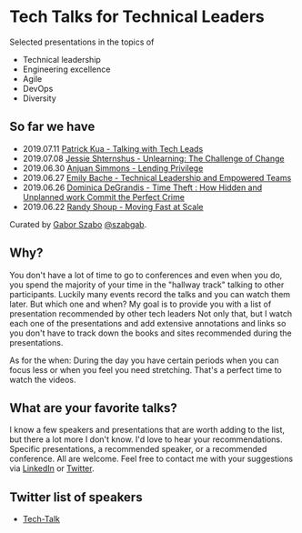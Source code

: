 # Tech Talks for Technical Leaders

Selected presentations in the topics of

* Technical leadership
* Engineering excellence
* Agile
* DevOps
* Diversity

## So far we have

* 2019.07.11 [Patrick Kua - Talking with Tech Leads](talking-with-tech-leads)
* 2019.07.08 [Jessie Shternshus - Unlearning: The Challenge of Change](unlearning-the-challenge-of-change)
* 2019.06.30 [Anjuan Simmons - Lending Privilege](lending-privilege)
* 2019.06.27 [Emily Bache -  Technical Leadership and Empowered Teams](technical-leadership-and-empowered-teams)
* 2019.06.26 [Dominica DeGrandis - Time Theft : How Hidden and Unplanned work Commit the Perfect Crime](time-theft)
* 2019.06.22 [Randy Shoup - Moving Fast at Scale](moving-fast-at-scale)

Curated by [Gabor Szabo](https://www.linkedin.com/in/szabgab) [@szabgab](https://twitter.com/szabgab).

## Why?

You don't have a lot of time to go to conferences and even when you do, you spend the majority of your time in the
"hallway track" talking to other participants. Luckily many events record the talks and you can watch them later.
But which one and when? My goal is to provide you with a list of presentation recommended by other tech leaders
Not only that, but I watch each one of the presentations and add extensive annotations and links so you don't
have to track down the books and sites recommended during the presentations.

As for the when: During the day you have certain periods when you can focus less or when you feel you need
stretching. That's a perfect time to watch the videos.


## What are your favorite talks?

I know a few speakers and presentations that are worth adding to the list, but there a lot more I don't know.
I'd love to hear your recommendations. Specific presentations, a recommended speaker, or a recommended conference.
All are welcome. Feel free to contact me with your suggestions via [LinkedIn](https://www.linkedin.com/in/szabgab) or [Twitter](https://twitter.com/szabgab).


## Twitter list of speakers

* [Tech-Talk](https://twitter.com/szabgab/lists/tech-talks)
